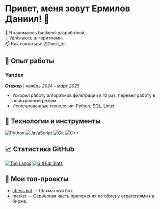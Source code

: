 # Привет, меня зовут Ермилов Даниил! 👋

🚀 Я занимаюсь backend-разработкой.  
💡 Увлекаюсь алгоритмами.  
📫 Как связаться: @Daniil_tel.

## 💼 Опыт работы  

### Yandex  
**Стажер** | *ноябрь 2024 – март 2025*  
- Ускорил работу алгоритмов фильтрации в 10 раз, перевел работу в асинхронный режим  
- Использованные технологии: Python, SQL, Linux.  

## 🔧 Технологии и инструменты
![Python](https://img.shields.io/badge/-Python-3776AB?logo=python&logoColor=white)
![JavaScript](https://img.shields.io/badge/-JavaScript-F7DF1E?logo=javascript&logoColor=black)
![Git](https://img.shields.io/badge/-Git-F05032?logo=git&logoColor=white)
![C++](https://img.shields.io/badge/-C++-00599C?logo=c%2B%2B&logoColor=white)

## 📈 Статистика GitHub
[![Top Langs](https://github-readme-stats.vercel.app/api/top-langs/?username=danya-ermilov&layout=compact&theme=dracula)](https://github.com/anuraghazra/github-readme-stats)
[![GitHub Stats](https://github-readme-stats.vercel.app/api?username=danya-ermilov&show_icons=true&theme=dracula)](https://github.com/anuraghazra/github-readme-stats)

## 📌 Мои топ-проекты
- [chess bot](https://github.com/danya-ermilov/chess_bot) — Шахматный бот.
- [market](https://github.com/danya-ermilov/server) — Серверная часть приложения по обмену стратегиями на бирже.
